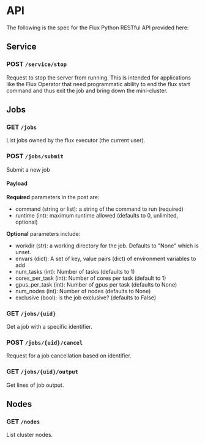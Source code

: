 # API

The following is the spec for the Flux Python RESTful API provided here:

## Service

### POST `/service/stop`

Request to stop the server from running. This is intended for applications like
the Flux Operator that need programmatic ability to end the flux start command
and thus exit the job and bring down the mini-cluster.

## Jobs

### GET `/jobs`

List jobs owned by the flux executor (the current user).

### POST `/jobs/submit`

Submit a new job

#### Payload

**Required** parameters in the post are:

 - command (string or list): a string of the command to run (required)
 - runtime (int): maximum runtime allowed (defaults to 0, unlimited, optional)

**Optional** parameters include:

- workdir (str): a working directory for the job. Defaults to "None" which is unset.
- envars (dict): A set of key, value pairs (dict) of environment variables to add
- num_tasks (int): Number of tasks (defaults to 1)
- cores_per_task (int): Number of cores per task (default to 1)
- gpus_per_task (int): Number of gpus per task (defaults to None)
- num_nodes (int): Number of nodes (defaults to None)
- exclusive (bool): is the job exclusive? (defaults to False)

### GET `/jobs/{uid}`

Get a job with a specific identifier.

### POST `/jobs/{uid}/cancel`

Request for a job cancellation based on identifier.

### GET `/jobs/{uid}/output`

Get lines of job output.

## Nodes

### GET `/nodes`

List cluster nodes.
